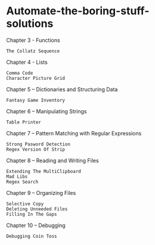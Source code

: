 # Automate-the-boring-stuff-solutions

Chapter 3 - Functions

    The Collatz Sequence

Chapter 4 - Lists

    Comma Code
    Character Picture Grid

Chapter 5 – Dictionaries and Structuring Data

    Fantasy Game Inventory

Chapter 6 – Manipulating Strings

    Table Printer

Chapter 7 – Pattern Matching with Regular Expressions

    Strong Pasword Detection
    Regex Version Of Strip

Chapter 8 – Reading and Writing Files

    Extending The MultiClipboard
    Mad Libs
    Regex Search

Chapter 9 – Organizing Files

    Selective Copy
    Deleting Unneeded Files
    Filling In The Gaps

Chapter 10 – Debugging

    Debugging Coin Toss

